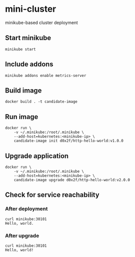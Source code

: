 
# mini-cluster
minikube-based cluster deployment

## Start minikube
```console
minikube start
```

## Include addons
```console
minikube addons enable metrics-server
```

## Build image
```console
docker build . -t candidate-image
```

## Run image
```console
docker run \
    -v ~/.minikube:/root/.minikube \
    --add-host=kubernetes:<minikube-ip> \
    candidate-image init d0x2f/http-hello-world:v1.0.0
```

## Upgrade application
```console
docker run \
    -v ~/.minikube:/root/.minikube \
    --add-host=kubernetes:<minikube-ip> \
    candidate-image upgrade d0x2f/http-hello-world:v2.0.0
```

## Check for service reachability
### After deployment
```console
curl minikube:30101
Hello, world.
```
### After upgrade
```console
curl minikube:30101
Hello, world!
```
